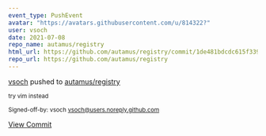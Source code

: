 ```yaml
---
event_type: PushEvent
avatar: "https://avatars.githubusercontent.com/u/814322?"
user: vsoch
date: 2021-07-08
repo_name: autamus/registry
html_url: https://github.com/autamus/registry/commit/1de481bdcdc615f3399e7d6b559219fb2436e45d
repo_url: https://github.com/autamus/registry
---
```


<a href='https://github.com/vsoch' target='_blank'>vsoch</a> pushed to <a href='https://github.com/autamus/registry' target='_blank'>autamus/registry</a>

<small>try vim instead

Signed-off-by: vsoch <vsoch@users.noreply.github.com></small>

<a href='https://github.com/autamus/registry/commit/1de481bdcdc615f3399e7d6b559219fb2436e45d' target='_blank'>View Commit</a>